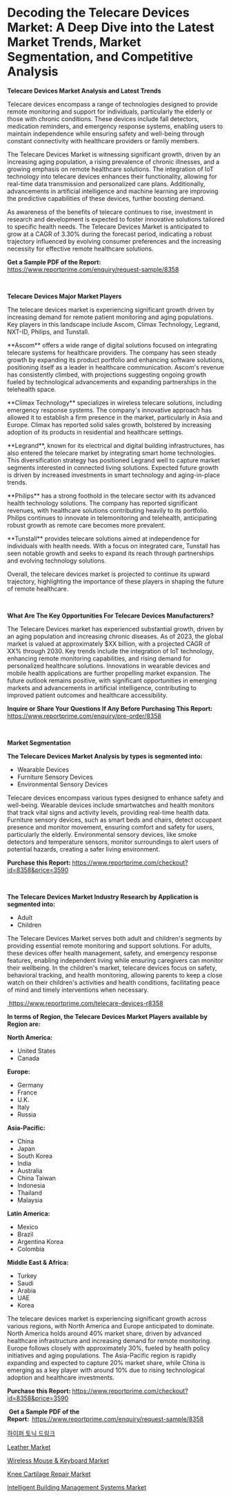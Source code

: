 <p><h1>Decoding the Telecare Devices Market: A Deep Dive into the Latest Market Trends, Market Segmentation, and Competitive Analysis</h1></p><p><strong>Telecare Devices Market Analysis and Latest Trends</strong></p>
<p><p>Telecare devices encompass a range of technologies designed to provide remote monitoring and support for individuals, particularly the elderly or those with chronic conditions. These devices include fall detectors, medication reminders, and emergency response systems, enabling users to maintain independence while ensuring safety and well-being through constant connectivity with healthcare providers or family members.</p><p>The Telecare Devices Market is witnessing significant growth, driven by an increasing aging population, a rising prevalence of chronic illnesses, and a growing emphasis on remote healthcare solutions. The integration of IoT technology into telecare devices enhances their functionality, allowing for real-time data transmission and personalized care plans. Additionally, advancements in artificial intelligence and machine learning are improving the predictive capabilities of these devices, further boosting demand.</p><p>As awareness of the benefits of telecare continues to rise, investment in research and development is expected to foster innovative solutions tailored to specific health needs. The Telecare Devices Market is anticipated to grow at a CAGR of 3.30% during the forecast period, indicating a robust trajectory influenced by evolving consumer preferences and the increasing necessity for effective remote healthcare solutions.</p></p>
<p><strong>Get a Sample PDF of the Report:&nbsp;</strong> <a href="https://www.reportprime.com/enquiry/request-sample/8358?utm_campaign=99&utm_medium=2&utm_source=Github&utm_content=ia&utm_term=16112024&utm_id=telecare-devices">https://www.reportprime.com/enquiry/request-sample/8358</a></p>
<p>&nbsp;</p>
<p><strong>Telecare Devices Major Market Players</strong></p>
<p><p>The telecare devices market is experiencing significant growth driven by increasing demand for remote patient monitoring and aging populations. Key players in this landscape include Ascom, Climax Technology, Legrand, NXT-ID, Philips, and Tunstall.</p><p>**Ascom** offers a wide range of digital solutions focused on integrating telecare systems for healthcare providers. The company has seen steady growth by expanding its product portfolio and enhancing software solutions, positioning itself as a leader in healthcare communication. Ascom's revenue has consistently climbed, with projections suggesting ongoing growth fueled by technological advancements and expanding partnerships in the telehealth space.</p><p>**Climax Technology** specializes in wireless telecare solutions, including emergency response systems. The company's innovative approach has allowed it to establish a firm presence in the market, particularly in Asia and Europe. Climax has reported solid sales growth, bolstered by increasing adoption of its products in residential and healthcare settings.</p><p>**Legrand**, known for its electrical and digital building infrastructures, has also entered the telecare market by integrating smart home technologies. This diversification strategy has positioned Legrand well to capture market segments interested in connected living solutions. Expected future growth is driven by increased investments in smart technology and aging-in-place trends.</p><p>**Philips** has a strong foothold in the telecare sector with its advanced health technology solutions. The company has reported significant revenues, with healthcare solutions contributing heavily to its portfolio. Philips continues to innovate in telemonitoring and telehealth, anticipating robust growth as remote care becomes more prevalent.</p><p>**Tunstall** provides telecare solutions aimed at independence for individuals with health needs. With a focus on integrated care, Tunstall has seen notable growth and seeks to expand its reach through partnerships and evolving technology solutions.</p><p>Overall, the telecare devices market is projected to continue its upward trajectory, highlighting the importance of these players in shaping the future of remote healthcare.</p></p>
<p>&nbsp;</p>
<p><strong>What Are The Key Opportunities For Telecare Devices Manufacturers?</strong></p>
<p><p>The Telecare Devices market has experienced substantial growth, driven by an aging population and increasing chronic diseases. As of 2023, the global market is valued at approximately $XX billion, with a projected CAGR of XX% through 2030. Key trends include the integration of IoT technology, enhancing remote monitoring capabilities, and rising demand for personalized healthcare solutions. Innovations in wearable devices and mobile health applications are further propelling market expansion. The future outlook remains positive, with significant opportunities in emerging markets and advancements in artificial intelligence, contributing to improved patient outcomes and healthcare accessibility.</p></p>
<p><strong>Inquire or Share Your Questions If Any Before Purchasing This Report:</strong> <a href="https://www.reportprime.com/enquiry/pre-order/8358?utm_campaign=99&utm_medium=2&utm_source=Github&utm_content=ia&utm_term=16112024&utm_id=telecare-devices">https://www.reportprime.com/enquiry/pre-order/8358</a></p>
<p>&nbsp;</p>
<p><strong>Market Segmentation</strong></p>
<p><strong>The Telecare Devices Market Analysis by types is segmented into:</strong></p>
<p><ul><li>Wearable Devices</li><li>Furniture Sensory Devices</li><li>Environmental Sensory Devices</li></ul></p>
<p><p>Telecare devices encompass various types designed to enhance safety and well-being. Wearable devices include smartwatches and health monitors that track vital signs and activity levels, providing real-time health data. Furniture sensory devices, such as smart beds and chairs, detect occupant presence and monitor movement, ensuring comfort and safety for users, particularly the elderly. Environmental sensory devices, like smoke detectors and temperature sensors, monitor surroundings to alert users of potential hazards, creating a safer living environment.</p></p>
<p><strong>Purchase this Report:&nbsp;</strong><a href="https://www.reportprime.com/checkout?id=8358&price=3590&utm_campaign=99&utm_medium=2&utm_source=Github&utm_content=ia&utm_term=16112024&utm_id=telecare-devices">https://www.reportprime.com/checkout?id=8358&price=3590</a></p>
<p>&nbsp;</p>
<p><strong>The Telecare Devices Market Industry Research by Application is segmented into:</strong></p>
<p><ul><li>Adult</li><li>Children</li></ul></p>
<p><p>The Telecare Devices Market serves both adult and children's segments by providing essential remote monitoring and support solutions. For adults, these devices offer health management, safety, and emergency response features, enabling independent living while ensuring caregivers can monitor their wellbeing. In the children's market, telecare devices focus on safety, behavioral tracking, and health monitoring, allowing parents to keep a close watch on their children's activities and health conditions, facilitating peace of mind and timely interventions when necessary.</p></p>
<p><a href="https://www.reportprime.com/telecare-devices-r8358?utm_campaign=99&utm_medium=2&utm_source=Github&utm_content=ia&utm_term=16112024&utm_id=telecare-devices">&nbsp;https://www.reportprime.com/telecare-devices-r8358</a></p>
<p><strong>In terms of Region, the Telecare Devices Market Players available by Region are:</strong></p>
<p>
    <p> <strong> North America: </strong>
        <ul>
            <li>United States</li>
            <li>Canada</li>
        </ul>
        </p> 
    <p> <strong> Europe: </strong>
        <ul>
            <li>Germany</li>
            <li>France</li>
            <li>U.K.</li>
            <li>Italy</li>
            <li>Russia</li>
        </ul>
        </p> 
    <p> <strong> Asia-Pacific: </strong>
        <ul>
            <li>China</li>
            <li>Japan</li>
            <li>South Korea</li>
            <li>India</li>
            <li>Australia</li>
            <li>China Taiwan</li>
            <li>Indonesia</li>
            <li>Thailand</li>
            <li>Malaysia</li>
        </ul>
        </p> 
    <p> <strong> Latin America: </strong>
        <ul>
            <li>Mexico</li>
            <li>Brazil</li>
            <li>Argentina Korea</li>
            <li>Colombia</li>
        </ul>
        </p> 
    <p> <strong> Middle East & Africa: </strong>
        <ul>
            <li>Turkey</li>
            <li>Saudi</li>
            <li>Arabia</li>
            <li>UAE</li>
            <li>Korea</li>
        </ul>
    </p>
    </p>
<p><p>The telecare devices market is experiencing significant growth across various regions, with North America and Europe anticipated to dominate. North America holds around 40% market share, driven by advanced healthcare infrastructure and increasing demand for remote monitoring. Europe follows closely with approximately 30%, fueled by health policy initiatives and aging populations. The Asia-Pacific region is rapidly expanding and expected to capture 20% market share, while China is emerging as a key player with around 10% due to rising technological adoption and healthcare investments.</p></p>
<p><strong>Purchase this Report: </strong><a href="https://www.reportprime.com/checkout?id=8358&price=3590&utm_campaign=99&utm_medium=2&utm_source=Github&utm_content=ia&utm_term=16112024&utm_id=telecare-devices">https://www.reportprime.com/checkout?id=8358&price=3590</a></p>
<p>&nbsp;<strong>Get a Sample PDF of the Report:&nbsp;&nbsp;</strong><a href="https://www.reportprime.com/enquiry/request-sample/8358?utm_campaign=99&utm_medium=2&utm_source=Github&utm_content=ia&utm_term=16112024&utm_id=telecare-devices">https://www.reportprime.com/enquiry/request-sample/8358</a></p>
<p><strong></strong></p>
<p><p><a href="https://github.com/sougarounis/Market-Research-Report-List-6/blob/main/323203624469.md?utm_campaign=99&utm_medium=2&utm_source=Github&utm_content=ia&utm_term=16112024&utm_id=telecare-devices">하이퍼 토닉 드링크</a></p><p><a href="https://www.linkedin.com/pulse/leather-market-size-share-growth-analysis-type-application-regional-ihjke?utm_campaign=99&utm_medium=2&utm_source=Github&utm_content=ia&utm_term=16112024&utm_id=telecare-devices">Leather Market</a></p><p><a href="https://www.linkedin.com/pulse/wireless-mouse-keyboard-market-indicators-size-regional-breakdown-v9vbf?utm_campaign=99&utm_medium=2&utm_source=Github&utm_content=ia&utm_term=16112024&utm_id=telecare-devices">Wireless Mouse & Keyboard Market</a></p><p><a href="https://issuu.com/reportprime-2/docs/knee-cartilage-repair-market-size-2_9fcde649c6ab40?utm_campaign=99&utm_medium=2&utm_source=Github&utm_content=ia&utm_term=16112024&utm_id=telecare-devices">Knee Cartilage Repair Market</a></p><p><a href="https://issuu.com/reportprime-2/docs/intelligent-building-management-sys_ef4a0a40e66e2f?utm_campaign=99&utm_medium=2&utm_source=Github&utm_content=ia&utm_term=16112024&utm_id=telecare-devices">Intelligent Building Management Systems Market</a></p></p>